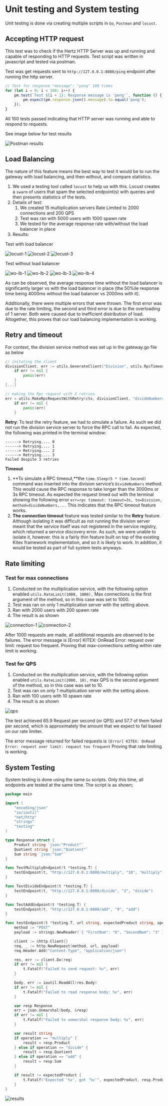 # Unit testing and System testing 

Unit testing is done via creating multiple scripts in `Go`, `Postman` and `locust`.

## Accepting HTTP request 

This test was to check if the Hertz HTTP Server was up and running and capable of responding to HTTP requests. Test script was written in javascript and tested via postman. 

Test was get requests sent to `http://127.0.0.1:8080/ping` endpoint after running the http server.

```javascript
// Test for response "message": "pong" 100 times
for (let i = 0; i < 100; i++) {
    pm.test(`Test ${i + 1}: Response message is 'pong'`, function () {
        pm.expect(pm.response.json().message).to.equal('pong');
    });
}
```

All 100 tests passed indicating that HTTP server was running and able to respond to requests. 

See image below for test results

![Postman results](images/postman-test.png)

## Load Balancing

The nature of this feature means the best way to test it would be to run the gateway with load balancing, and then without, and compare statistics. 

1. We used a testing tool called `locust` to help us with this. Locust creates a `swarm` of users that spam the selected endpoint(s) with queries and then presents statistics of the tests. 
2. Details of test:
    1. We created 15 multiplication servers Rate Limited to 2000 connections and 200 QPS
    2. Test was ran with 5000 users with 1000 spawn rate
    3. We tested for the average response rate with/without the load balancer in place 
3. Results:

Test with load balancer

![locust-1](images/locust-1.png)
![locust-2](images/locust-2.png)
![locust-3](images/locust-3.png)

Test without load balancer

![wo-lb-1](images/wo-lb-1.png)
![wo-lb-2](images/wo-lb-2.png)
![wo-lb-3](images/wo-lb-3.png)
![wo-lb-4](images/wo-lb-4.png)

As can be observed, the average response time without the load balancer is significantly larger vs with the load balancer in place (the 50%ile response time being 4000ms without the load balancer vs 2000ms with it). 

Additionally, there were multiple errors that were thrown. The first error was due to the rate limiting, the second and third error is due to the overloading of 1 server. Both were caused due to inefficient distribution of load. Altogether, this proves that our load balancing implementation is working.

## Retry and timeout

For context, the division service method was set up in the gateway.go file as below

```Go
// initating the client
divisionClient, err := utils.GenerateClient("Division", utils.RpcTimeout(3000), utils.ConnectionTimeout(500))
	if err != nil {
		panic(err)
	}
[...]

// making the Rpc request with 3 retries
err = utils.MakeRpcRequestWithRetry(ctx, divisionClient, "divideNumbers", reqRpc, &respRpc, 3)
	if err != nil {
		panic(err)
	}
```

**Retry**: To test the retry feature, we had to simulate a failure. As such we did not run the division service server to force the RPC call to fail. As expected, the following was printed in the terminal window:

```shell
------> Retrying.... 0
------> Retrying.... 1
------> Retrying.... 2
------> Retrying.... 3
Failed despite 3 retries
```

**Timeout**

1. **To simulate a RPC timeout,**the `time.Sleep(5 * time.Second)` command was inserted into the division service’s `DivideNumbers` method. This would cause the RPC response to take longer than the 3000ms or 3s RPC timeout. As expected the request timed out with the terminal showing the following error `err=rpc timeout: timeout=3s, to=Division, method=divideNumbers,...` This indicates that the RPC timeout feature works.
2.  **The connection timeout** feature was tested similar to the **Retry** feature. Although isolating it was difficult as not running the division server meant that the service itself was not registered in the service registry, which returned a service discovery error. As such, we were unable to isolate it, however. this is a fairly thin feature built on top of the existing Kitex framework implementation, and so it is likely to work. In addition, it would be tested as part of full system tests anyways.

## Rate limiting 

### Test for max connections 
1. Conducted on the multiplication service, with the following option enabled `utils.RateLimit(1000, 1000),` Max connections is the first argument of the method, so in this case was set to 1000.  
2. Test was ran on only 1 multiplication server with the setting above. 
3. Ran with 2000 users with 200 spawn rate 
4. The result is as shown

![connection-1](images/connection-1.png)
![connection-2](images/connection-2.png)

After 1000 requests are made, all additional requests are observed to be failures. The error message is [Error] KITEX: OnRead Error: request over limit: request too frequent. Proving that max-connections setting within rate limit is working. 

### Test for QPS
1. Conducted on the multiplication service, with the following option enabled `utils.RateLimit(2000, 10),` max QPS is the second argument of the method, so in this case was set to 10.  
2. Test was ran on only 1 multiplication server with the setting above. 
3. Ran with 100 users with 10 spawn rate 
4. The result is as shown

![qps](images/qps.png)

The test achieved 65.9 Request per second (or QPS) and 57.7 of them failed per second, which is approximately the amount that we expect to fail based on our rate limiter. 

The error message returned for failed requests is `[Error] KITEX: OnRead Error: request over limit: request too frequent` Proving that rate limiting is working.

## System Testing 

System testing is done using the same `Go` scripts. Only this time, all endpoints are tested at the same time. The script is as shown;

```Go
package main

import (
	"encoding/json"
	"io/ioutil"
	"net/http"
	"strings"
	"testing"
)

type Response struct {
	Product string `json:"Product"`
	Quotient string `json:"Quotient"`
    Sum string `json:"Sum"`
}

func TestMultiplyEndpoint(t *testing.T) {
	testEndpoint(t, "http://127.0.0.1:8080/multiply", "18", "multiply")
}

func TestDivideEndpoint(t *testing.T) {
	testEndpoint(t, "http://127.0.0.1:8080/divide", "2", "divide")
}

func TestAddEndpoint(t *testing.T) {
	testEndpoint(t, "http://127.0.0.1:8080/add", "9", "add")
}

func testEndpoint(t *testing.T, url string, expectedProduct string, operation string) {
	method := "POST"
	payload := strings.NewReader(`{ "FirstNum": "6", "SecondNum": "3" }`)

	client := &http.Client{}
	req, _ := http.NewRequest(method, url, payload)
	req.Header.Add("Content-Type", "application/json")

	res, err := client.Do(req)
	if err != nil {
		t.Fatalf("Failed to send request: %v", err)
	}

	body, err := ioutil.ReadAll(res.Body)
	if err != nil {
		t.Fatalf("Failed to read response body: %v", err)
	}

	var resp Response
	err = json.Unmarshal(body, &resp)
	if err != nil {
		t.Fatalf("Failed to unmarshal response body: %v", err)
	}

	var result string
    if operation == "multiply" {
        result = resp.Product
    } else if operation == "divide" {
        result = resp.Quotient
    } else if operation == "add" {
        result = resp.Sum
    }

	if result != expectedProduct {
		t.Fatalf("Expected '%v', got '%v'", expectedProduct, resp.Product)
	}
}
```

![results](images/results.png)

